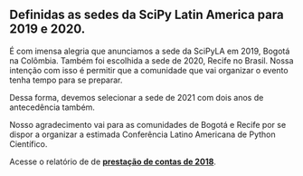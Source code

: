 ## Definidas as sedes da SciPy Latin America para 2019 e 2020.

É com imensa alegria que anunciamos a sede da SciPyLA em 2019, Bogotá na Colômbia. Também foi escolhida a sede de 2020, Recife no Brasil. Nossa intenção com isso é permitir que a comunidade que vai organizar o evento tenha tempo para se preparar.

Dessa forma, devemos selecionar a sede de 2021 com dois anos de antecedência também.

Nosso agradecimento vai para as comunidades de Bogotá e Recife por se dispor a organizar a estimada Conferência Latino Americana de Python Científico.

Acesse o relatório de de [**prestação de contas de 2018**](../../report).
